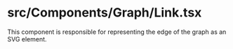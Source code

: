 src/Components/Graph/Link.tsx
===

This component is responsible for representing the edge of the graph as an SVG element.